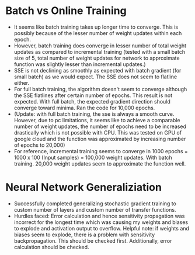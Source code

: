 # Batch vs Online Training
* It seems like batch training takes up longer time to converge. This is possibly because of the lesser number of weight updates within each epoch. 
* However, batch training does converge in lesser number of total weight updates as compared to incremental training (tested with a small batch size of 5, total number of weight updates for network to approximate function was slightly lesser than incremental updates.)
* SSE is not declining as smoothly as expected with batch gradient (for small batch) as we would expect. The SSE does not seem to flatline either.  
* For full batch training, the algorithm doesn't seem to converge although the SSE flatlines after certain number of epochs. This result is not expected. With full batch, the expected gradient direction should converge toward minima. Ran the code for 10,000 epochs.
* (Update: with full batch training, the sse is always a smooth curve. However, due to pc limitations, it seems like to achieve a comparable number of weight updates, the number of epochs need to be increased drastically which is not possible with CPU. This was tested on GPU of google cloud and the function was approximated by increasing number of epochs to 20,000)
* For reference, incremental training seems to converge in 1000 epochs = 1000 x 100 (Input samples) = 100,000 weight updates. With batch training. 20,000 weight updates seem to approximate the function well.


# Neural Network Generaliziation
* Successfully completed generalizing stochastic gradient training to custom number of layers and custom number of transfer functions.
* Hurdles faced: Error calculation and hence sensitivity propagation was incorrect for the longest time which was causing my weights and biases to explode and activation output to overflow. Helpful note: if weights and biases seem to explode, there is a problem with sensitivity backpropagation. This should be checked first. Additionally, error calculation should be checked.